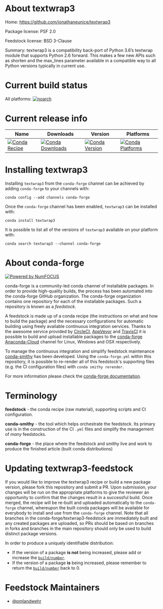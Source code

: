 <!--
# -*- mode: jinja -*-
-->

About textwrap3
===============

Home: https://github.com/jonathaneunice/textwrap3

Package license: PSF 2.0

Feedstock license: BSD 3-Clause

Summary: textwrap3 is a compatibility back-port of Python 3.6’s textwrap module that supports Python 2.6 forward. This makes a few new APIs such as shorten and the max_lines parameter available in a compatible way to all Python versions typically in current use.



Current build status
====================

All platforms:
[![noarch](https://img.shields.io/circleci/project/github/conda-forge/textwrap3-feedstock/master.svg?label=noarch)](https://circleci.com/gh/conda-forge/textwrap3-feedstock)

Current release info
====================

| Name | Downloads | Version | Platforms |
| --- | --- | --- | --- |
| [![Conda Recipe](https://img.shields.io/badge/recipe-textwrap3-green.svg)](https://anaconda.org/conda-forge/textwrap3) | [![Conda Downloads](https://img.shields.io/conda/dn/conda-forge/textwrap3.svg)](https://anaconda.org/conda-forge/textwrap3) | [![Conda Version](https://img.shields.io/conda/vn/conda-forge/textwrap3.svg)](https://anaconda.org/conda-forge/textwrap3) | [![Conda Platforms](https://img.shields.io/conda/pn/conda-forge/textwrap3.svg)](https://anaconda.org/conda-forge/textwrap3) |

Installing textwrap3
====================

Installing `textwrap3` from the `conda-forge` channel can be achieved by adding `conda-forge` to your channels with:

```
conda config --add channels conda-forge
```

Once the `conda-forge` channel has been enabled, `textwrap3` can be installed with:

```
conda install textwrap3
```

It is possible to list all of the versions of `textwrap3` available on your platform with:

```
conda search textwrap3 --channel conda-forge
```


About conda-forge
=================

[![Powered by NumFOCUS](https://img.shields.io/badge/powered%20by-NumFOCUS-orange.svg?style=flat&colorA=E1523D&colorB=007D8A)](http://numfocus.org)

conda-forge is a community-led conda channel of installable packages.
In order to provide high-quality builds, the process has been automated into the
conda-forge GitHub organization. The conda-forge organization contains one repository
for each of the installable packages. Such a repository is known as a *feedstock*.

A feedstock is made up of a conda recipe (the instructions on what and how to build
the package) and the necessary configurations for automatic building using freely
available continuous integration services. Thanks to the awesome service provided by
[CircleCI](https://circleci.com/), [AppVeyor](https://www.appveyor.com/)
and [TravisCI](https://travis-ci.org/) it is possible to build and upload installable
packages to the [conda-forge](https://anaconda.org/conda-forge)
[Anaconda-Cloud](https://anaconda.org/) channel for Linux, Windows and OSX respectively.

To manage the continuous integration and simplify feedstock maintenance
[conda-smithy](https://github.com/conda-forge/conda-smithy) has been developed.
Using the ``conda-forge.yml`` within this repository, it is possible to re-render all of
this feedstock's supporting files (e.g. the CI configuration files) with ``conda smithy rerender``.

For more information please check the [conda-forge documentation](https://conda-forge.org/docs/).

Terminology
===========

**feedstock** - the conda recipe (raw material), supporting scripts and CI configuration.

**conda-smithy** - the tool which helps orchestrate the feedstock.
                   Its primary use is in the construction of the CI ``.yml`` files
                   and simplify the management of *many* feedstocks.

**conda-forge** - the place where the feedstock and smithy live and work to
                  produce the finished article (built conda distributions)


Updating textwrap3-feedstock
============================

If you would like to improve the textwrap3 recipe or build a new
package version, please fork this repository and submit a PR. Upon submission,
your changes will be run on the appropriate platforms to give the reviewer an
opportunity to confirm that the changes result in a successful build. Once
merged, the recipe will be re-built and uploaded automatically to the
`conda-forge` channel, whereupon the built conda packages will be available for
everybody to install and use from the `conda-forge` channel.
Note that all branches in the conda-forge/textwrap3-feedstock are
immediately built and any created packages are uploaded, so PRs should be based
on branches in forks and branches in the main repository should only be used to
build distinct package versions.

In order to produce a uniquely identifiable distribution:
 * If the version of a package **is not** being increased, please add or increase
   the [``build/number``](https://conda.io/docs/user-guide/tasks/build-packages/define-metadata.html#build-number-and-string).
 * If the version of a package **is** being increased, please remember to return
   the [``build/number``](https://conda.io/docs/user-guide/tasks/build-packages/define-metadata.html#build-number-and-string)
   back to 0.

Feedstock Maintainers
=====================

* [@pmlandwehr](https://github.com/pmlandwehr/)

